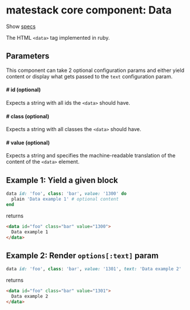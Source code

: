 # matestack core component: Data

Show [specs](/spec/usage/components/data_spec.rb)

The HTML `<data>` tag implemented in ruby.

## Parameters

This component can take 2 optional configuration params and either yield content or display what gets passed to the `text` configuration param.

#### # id (optional)
Expects a string with all ids the `<data>` should have.

#### # class (optional)
Expects a string with all classes the `<data>` should have.

#### # value (optional)
Expects a string and specifies the machine-readable translation of the content of the `<data>` element.

## Example 1: Yield a given block

```ruby
data id: 'foo', class: 'bar', value: '1300' do
  plain 'Data example 1' # optional content
end
```

returns

```html
<data id="foo" class="bar" value="1300">
  Data example 1
</data>
```

## Example 2: Render `options[:text]` param

```ruby
data id: 'foo', class: 'bar', value: '1301', text: 'Data example 2'
```

returns

```html
<data id="foo" class="bar" value="1301">
  Data example 2
</data>
